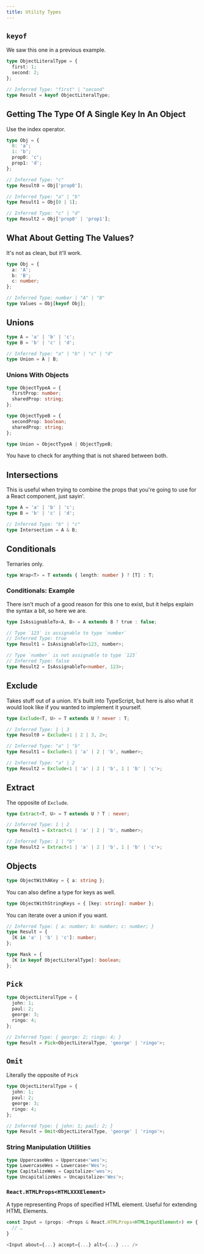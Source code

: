```yaml
---
title: Utility Types
---
```


## `keyof`

We saw this one in a previous example.

```ts
type ObjectLiteralType = {
  first: 1;
  second: 2;
};

// Inferred Type: "first" | "second"
type Result = keyof ObjectLiteralType;
```

## Getting The Type Of A Single Key In An Object

Use the index operator.

```ts
type Obj = {
  0: 'a';
  1: 'b';
  prop0: 'c';
  prop1: 'd';
};

// Inferred Type: "c"
type Result0 = Obj['prop0'];

// Inferred Type: "a" | "b"
type Result1 = Obj[0 | 1];

// Inferred Type: "c" | "d"
type Result2 = Obj['prop0' | 'prop1'];
```

## What About Getting The Values?

It's not as clean, but it'll work.

```ts
type Obj = {
  a: 'A';
  b: 'B';
  c: number;
};

// Inferred Type: number | "A" | "B"
type Values = Obj[keyof Obj];
```

## Unions

```ts
type A = 'a' | 'b' | 'c';
type B = 'b' | 'c' | 'd';

// Inferred Type: "a" | "b" | "c" | "d"
type Union = A | B;
```

### Unions With Objects

```ts
type ObjectTypeA = {
  firstProp: number;
  sharedProp: string;
};

type ObjectTypeB = {
  secondProp: boolean;
  sharedProp: string;
};

type Union = ObjectTypeA | ObjectTypeB;
```

You have to check for anything that is not shared between both.

## Intersections

This is useful when trying to combine the props that you're going to use for a React component, just sayin'.

```ts
type A = 'a' | 'b' | 'c';
type B = 'b' | 'c' | 'd';

// Inferred Type: "b" | "c"
type Intersection = A & B;
```

## Conditionals

Ternaries only.

```ts
type Wrap<T> = T extends { length: number } ? [T] : T;
```

### Conditionals: Example

There isn't much of a good reason for this one to exist, but it helps explain the syntax a bit, so here we are.

```ts
type IsAssignableTo<A, B> = A extends B ? true : false;

// Type `123` is assignable to type `number`
// Inferred Type: true
type Result1 = IsAssignableTo<123, number>;

// Type `number` is not assignable to type `123`
// Inferred Type: false
type Result2 = IsAssignableTo<number, 123>;
```

## Exclude

Takes stuff out of a union. It's built into TypeScript, but here is also what it would look like if you wanted to implement it yourself.

```ts
type Exclude<T, U> = T extends U ? never : T;

// Inferred Type: 1 | 3
type Result0 = Exclude<1 | 2 | 3, 2>;

// Inferred Type: "a" | "b"
type Result1 = Exclude<1 | 'a' | 2 | 'b', number>;

// Inferred Type: "a" | 2
type Result2 = Exclude<1 | 'a' | 2 | 'b', 1 | 'b' | 'c'>;
```

## Extract

The opposite of `Exclude`.

```ts
type Extract<T, U> = T extends U ? T : never;

// Inferred Type: 1 | 2
type Result1 = Extract<1 | 'a' | 2 | 'b', number>;

// Inferred Type: 1 | "b"
type Result2 = Extract<1 | 'a' | 2 | 'b', 1 | 'b' | 'c'>;
```

## Objects

```ts
type ObjectWithAKey = { a: string };
```

You can also define a type for keys as well.

```ts
type ObjectWithStringKeys = { [key: string]: number };
```

You can iterate over a union if you want.

```ts
// Inferred Type: { a: number; b: number; c: number; }
type Result = {
  [K in 'a' | 'b' | 'c']: number;
};

type Mask = {
  [K in keyof ObjectLiteralType]: boolean;
};
```

## `Pick`

```ts
type ObjectLiteralType = {
  john: 1;
  paul: 2;
  george: 3;
  ringo: 4;
};

// Inferred Type: { george: 2; ringo: 4; }
type Result = Pick<ObjectLiteralType, 'george' | 'ringo'>;
```

## `Omit`

Literally the opposite of `Pick`

```ts
type ObjectLiteralType = {
  john: 1;
  paul: 2;
  george: 3;
  ringo: 4;
};

// Inferred Type: { john: 1; paul: 2; }
type Result = Omit<ObjectLiteralType, 'george' | 'ringo'>;
```

### String Manipulation Utilities

```ts
type UppercaseWes = Uppercase<'wes'>;
type LowercaseWes = Lowercase<'Wes'>;
type CapitalizeWes = Capitalize<'wes'>;
type UncapitalizeWes = Uncapitalize<'Wes'>;
```

### `React.HTMLProps<HTMLXXXElement>`

A type representing Props of specified HTML element. Useful for extending HTML Elements.

```ts
const Input = (props: <Props & React.HTMLProps<HTMLInputElement>) => {
  // …
}

<Input about={...} accept={...} alt={...} ... />
```
